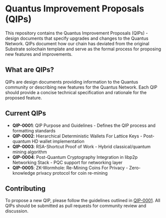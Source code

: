 # Quantus Improvement Proposals (QIPs)

This repository contains the Quantus Improvement Proposals (QIPs) - design documents that specify upgrades and changes to the Quantus Network. QIPs document how our chain has deviated from the original Substrate solochain template and serve as the formal process for proposing new features and improvements.

## What are QIPs?

QIPs are design documents providing information to the Quantus community or describing new features for the Quantus Network. Each QIP should provide a concise technical specification and rationale for the proposed feature.

## Current QIPs

- **QIP-0001**: QIP Purpose and Guidelines - Defines the QIP process and formatting standards
- **QIP-0002**: Hierarchical Deterministic Wallets For Lattice Keys - Post-quantum HD wallet implementation
- **QIP-0003**: RSA-Shortcut Proof of Work - Hybrid classical/quantum mining algorithm
- **QIP-0004**: Post-Quantum Cryptography Integration in libp2p Networking Stack - PQC support for networking layer
- **QIP-0005**: ZK-Wormhole: Re-Mining Coins For Privacy - Zero-knowledge privacy protocol for coin re-mining

## Contributing

To propose a new QIP, please follow the guidelines outlined in [QIP-0001](qip-0001.md). All QIPs should be submitted as pull requests for community review and discussion.
